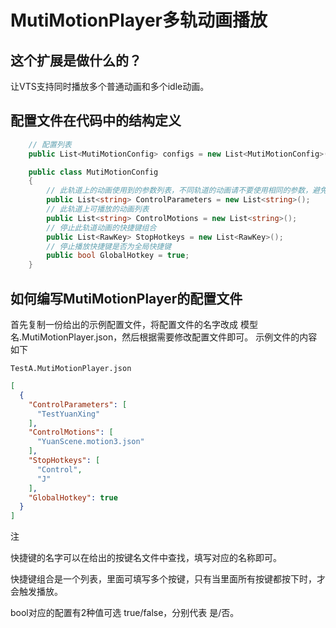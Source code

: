 # MutiMotionPlayer多轨动画播放

## 这个扩展是做什么的？
让VTS支持同时播放多个普通动画和多个idle动画。

## 配置文件在代码中的结构定义

```C#
    // 配置列表
    public List<MutiMotionConfig> configs = new List<MutiMotionConfig>();

    public class MutiMotionConfig
    {
        // 此轨道上的动画使用到的参数列表，不同轨道的动画请不要使用相同的参数，避免冲突
        public List<string> ControlParameters = new List<string>();
        // 此轨道上可播放的动画列表
        public List<string> ControlMotions = new List<string>();
        // 停止此轨道动画的快捷键组合
        public List<RawKey> StopHotkeys = new List<RawKey>();
        // 停止播放快捷键是否为全局快捷键
        public bool GlobalHotkey = true;
    }
```

## 如何编写MutiMotionPlayer的配置文件
首先复制一份给出的示例配置文件，将配置文件的名字改成 模型名.MutiMotionPlayer.json，然后根据需要修改配置文件即可。
示例文件的内容如下

`TestA.MutiMotionPlayer.json`
```json
[
  {
    "ControlParameters": [
      "TestYuanXing"
    ],
    "ControlMotions": [
      "YuanScene.motion3.json"
    ],
    "StopHotkeys": [
      "Control",
      "J"
    ],
    "GlobalHotkey": true
  }
]
```
注

快捷键的名字可以在给出的按键名文件中查找，填写对应的名称即可。

快捷键组合是一个列表，里面可填写多个按键，只有当里面所有按键都按下时，才会触发播放。

bool对应的配置有2种值可选 true/false，分别代表 是/否。

